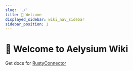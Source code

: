 ```yaml
---
slug: './'
title: 👋 Welcome
displayed_sidebar: wiki_nav_sidebar
sidebar_position: 1
---
```


# 👋 Welcome to Aelysium Wiki

Get docs for [RustyConnector](./rusty-connector/docs/installation.md)
